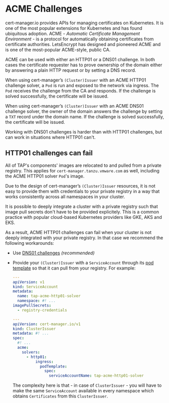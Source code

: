 # ACME Challenges

cert-manager.io provides APIs for managing certificates on Kubernetes. It is
one of the most popular extensions for Kubernetes and has found ubiquitous
adoption. ACME - _Automatic Certificate Management Environment_ - is a protocol
for automatically obtaining certificates from certificate authorities.
LetsEncrypt has designed and pioneered ACME and is one of the most-popular
ACME-style, public CA.

ACME can be used with either an HTTP01 or a DNS01 challenge. In both cases the
certificate requester has to prove ownership of the domain either by answering
a plain HTTP request or by setting a DNS record.

When using cert-manager’s `(Cluster)Issuer` with an ACME HTTP01 challenge
solver,  a `Pod` is run and exposed to the network via ingress. The `Pod`
receives the challenge from the CA and responds. If the challenge is solved
successfully, the certificate will be issued.

When using cert-manager’s `(Cluster)Issuer` with an ACME DNS01 challenge
solver, the owner of the domain answers the challenge by setting a `TXT` record
under the domain name. If the challenge is solved successfully, the certificate
will be issued.

Working with DNS01 challenges is harder than with HTTP01 challenges, but can work in
situations where HTTP01 can't.

## HTTP01 challenges can fail

All of TAP's components' images are relocated to and pulled from a private
registry. This applies for `cert-manager.tanzu.vmware.com` as well, including
the ACME HTTP01 solver `Pod`'s image.

Due to the design of cert-manager’s `(Cluster)Issuer` resources, it is not easy
to provide them with credentials to your private registry in a way that works
consistently across all namespaces in your cluster.

It is possible to deeply integrate a cluster with a private registry such that
image pull secrets don't have to be provided explicitely. This is a common
practice with popular cloud-based Kubernetes providers like GKE, AKS and EKS.

As a result, ACME HTTP01 challenges can fail when your cluster is not deeply
integrated with your private registry. In that case we recommend the following
workarounds:

* Use [DNS01
  challenges](https://cert-manager.io/docs/configuration/acme/dns01/)
  _(recommended)_

* Provide your `(Cluster)Issuer` with a `ServiceAccount` through its [pod
  template](https://cert-manager.io/docs/configuration/acme/http01/#podtemplate)
  so that it can pull from your registry. For example:

   ```yaml
   ---
   apiVersion: v1
   kind: ServiceAccount
   metadata:
     name: tap-acme-http01-solver
     namespace: #! ...
   imagePullSecrets:
     - registry-credentials

   ---
   apiVersion: cert-manager.io/v1
   kind: ClusterIssuer
   metadata: #! ...
   spec:
     #! ...
     acme:
       solvers:
         - http01:
             ingress:
               podTemplate:
                 spec:
                   serviceAccountName: tap-acme-http01-solver
   ```

   The complexity here is that - in case of `ClusterIssuer` - you will have to
   make the same `ServiceAccount` available in every namespace which obtains
   `Certificates` from this `ClusterIssuer`.
